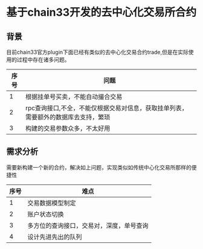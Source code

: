 # 基于chain33开发的去中心化交易所合约

## 背景

  目前chain33官方plugin下面已经有类似的去中心化交易合约trade,但是在实际使用的过程中存在诸多问题。
  
  序号|问题
  ---|---
  1|根据挂单号买卖，不能自动撮合交易
  2| rpc查询接口,不全，不能仅根据交易对信息，获取挂单列表，需要额外的数据库去支持，繁琐
  3|构建的交易参数众多，不太好用
  
  
## 需求分析
  
  需要新构建一个新的合约，解决如上问题，实现类似如传统中心化交易所那样的便捷性
  
  序号|难点
  ---|---
  1|交易数据模型制定
  2|账户状态切换
  3|多方位的查询接口，交易对，深度，单号查询
  4|设计先进先出的队列
